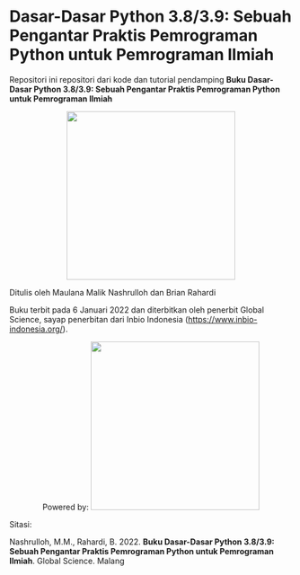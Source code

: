 # Dasar-Dasar Python 3.8/3.9: Sebuah Pengantar Praktis Pemrograman Python untuk Pemrograman Ilmiah

Repositori ini repositori dari kode dan tutorial pendamping **Buku Dasar-Dasar Python 3.8/3.9: Sebuah Pengantar Praktis Pemrograman Python untuk Pemrograman Ilmiah**

<p align="center">
<img width="300" src="https://github.com/biokomub/bukupython38-39/blob/main/assets/cover.jpeg">
</p>

Ditulis oleh Maulana Malik Nashrulloh dan Brian Rahardi 

Buku terbit pada 6 Januari 2022 dan diterbitkan oleh penerbit Global Science, sayap penerbitan dari Inbio Indonesia (https://www.inbio-indonesia.org/).

<p align="center">
Powered by:
<img width="300" src="https://github.com/biokomub/bukupython38-39/blob/main/assets/python-anaconda.jpeg">
</p>

Sitasi:

Nashrulloh, M.M., Rahardi, B. 2022. **Buku Dasar-Dasar Python 3.8/3.9: Sebuah Pengantar Praktis Pemrograman Python untuk Pemrograman Ilmiah**. Global Science. Malang

